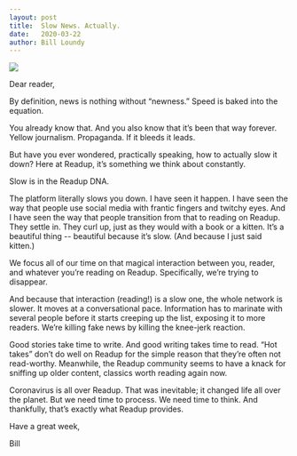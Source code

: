 ```yaml
---
layout: post
title:  Slow News. Actually.
date:   2020-03-22
author: Bill Loundy
---
```



<p>
<img src="http://blog.billloundy.com/pics/kansasone/lightonwater.jpg" style="display:block;margin:0 auto;max-width:100%;">
</p>

<p>
Dear reader, 
</p>

<p>
By definition, news is nothing without “newness.” Speed is baked into the equation. 

<p>
You already know that. And you also know that it’s been that way forever. Yellow journalism. Propaganda. If it bleeds it leads.
</p>

<p>
But have you ever wondered, practically speaking, how to actually slow it down? Here at Readup, it’s something we think about constantly.
</p>

<p>
Slow is in the Readup DNA. 
</p>

<p>
The platform literally slows you down. I have seen it happen. I have seen the way that people use social media with frantic fingers and twitchy eyes. And I have seen the way that people transition from that to reading on Readup. They settle in. They curl up, just as they would with a book or a kitten. It’s a beautiful thing -- beautiful because it’s slow. (And because I just said kitten.) 
</p>

<p>
We focus all of our time on that magical interaction between you, reader, and whatever you’re reading on Readup. Specifically, we’re trying to disappear.
</p>

<p>
And because that interaction (reading!) is a slow one, the whole network is slower. It moves at a conversational pace. Information has to marinate with several people before it starts creeping up the list, exposing it to more readers. We’re killing fake news by killing the knee-jerk reaction. 
</p>

<p>
Good stories take time to write. And good writing takes time to read. “Hot takes” don’t do well on Readup for the simple reason that they’re often not read-worthy. Meanwhile, the Readup community seems to have a knack for sniffing up older content, classics worth reading again now.
</p>

</p>
Coronavirus is all over Readup. That was inevitable; it changed life all over the planet. But we need time to process. We need time to think. And thankfully, that’s exactly what Readup provides.
</p>

</p>
Have a great week, 
</p>

</p>
Bill
</p>